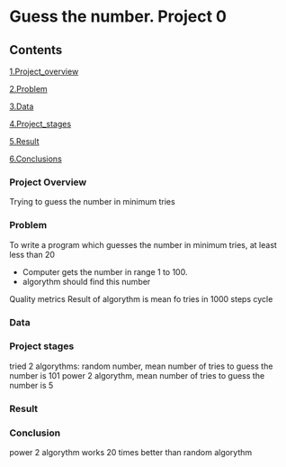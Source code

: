 # Guess the number. Project 0

## Contents
[1.Project_overview](https://github.com/Lev-Makarov/SkillFactory_DS/project_0/readme.md#project-overview)

[2.Problem](https://github.com/Lev-Makarov/SkillFactory_DS/project_0/readme.md#problem)

[3.Data](https://github.com/Lev-Makarov/SkillFactory_DS/project_0/readme.md#data)

[4.Project_stages](https://github.com/Lev-Makarov/SkillFactory_DS/project_0/readme.md#project-stages)

[5.Result](https://github.com/Lev-Makarov/SkillFactory_DS/project_0/readme.md#results)

[6.Conclusions](https://github.com/Lev-Makarov/SkillFactory_DS/project_0/readme.md#conclusion)



### Project Overview
Trying to guess the number in minimum tries

### Problem
To write a program which guesses the number in minimum tries, at least less than 20
* Computer gets the number in range 1 to 100. 
* algorythm should find this number


Quality metrics
Result of algorythm is mean fo tries in 1000 steps cycle


### Data


### Project stages
tried 2 algorythms:
    random number, mean number of tries to guess the number is 101
    power 2 algorythm, mean number of tries to guess the number is 5

### Result


### Conclusion
power 2 algorythm works 20 times better than random algorythm